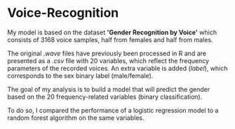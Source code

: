 # Voice-Recognition

My model is based on the dataset **'Gender Recognition by Voice'** which consists of 3168 voice samples, half from females and half from males.

The original $.wave$ files have previously been processed in R and are presented as a $.csv$ file with 20 variables, which reflect the frequency parameters of the recorded voices.
An extra variable is added ($label$), which corresponds to the sex binary label (male/female). 

The goal of my analysis is to build a model that will predict the gender based on the 20 frequency-related variables (binary classification).

To do so, I compared the performance of a logistic regression model to a random forest algorithm on the same variables.
